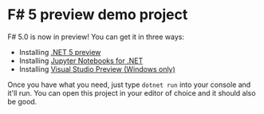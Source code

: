 # F# 5 preview demo project

F# 5.0 is now in preview! You can get it in three ways:

* Installing [.NET 5 preview](https://dotnet.microsoft.com/download/dotnet-core/5.0)
* Installing [Jupyter Notebooks for .NET](https://github.com/dotnet/interactive/#how-to-install-net-interactive)
* Installing [Visual Studio Preview (Windows only)](https://visualstudio.microsoft.com/vs/preview/)

Once you have what you need, just type `dotnet run` into your console and it'll run. You can open this project in your editor of choice and it should also be good.
